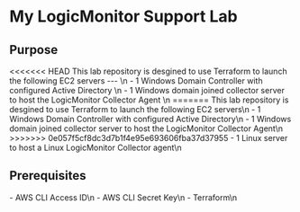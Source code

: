 <h1>My LogicMonitor Support Lab</h1>

<h2>Purpose</h2>
<<<<<<< HEAD
This lab repository is desgined to use Terraform to launch the following EC2 servers --- \n
- 1 Windows Domain Controller with configured Active Directory \n
- 1 Windows domain joined collector server to host the LogicMonitor Collector Agent \n
=======
This lab repository is desgined to use Terraform to launch the following EC2 servers\n
- 1 Windows Domain Controller with configured Active Directory\n
- 1 Windows domain joined collector server to host the LogicMonitor Collector Agent\n
>>>>>>> 0e057f5cf8dc3d7b1f4e95e693606fba37d37955
- 1 Linux server to host a Linux LogicMonitor Collector agent\n

<h2>Prerequisites</h2>
- AWS CLI Access ID\n
- AWS CLI Secret Key\n
- Terraform\n
